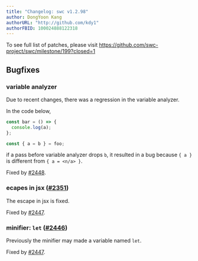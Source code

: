 ```yaml
---
title: "Changelog: swc v1.2.98"
author: DongYoon Kang
authorURL: "http://github.com/kdy1"
authorFBID: 100024888122318
---
```


To see full list of patches, please visit https://github.com/swc-project/swc/milestone/199?closed=1

## Bugfixes

### variable analyzer

Due to recent changes, there was a regression in the variable analyzer.

In the code below,

```ts
const bar = () => {
  console.log(a);
};

const { a = b } = foo;
```

if a pass before variable analyzer drops `b`, it resulted in a bug because `{ a }` is different from `{ a = <n/a> }`.

Fixed by [#2448](https://github.com/swc-project/swc/pull/2448).

### ecapes in jsx ([#2351](https://github.com/swc-project/swc/issues/2351))

The escape in jsx is fixed.

Fixed by [#2447](https://github.com/swc-project/swc/pull/2447).

### minifier: `let` ([#2446](https://github.com/swc-project/swc/issues/2446))

Previously the minifier may made a variable named `let`.

Fixed by [#2447](https://github.com/swc-project/swc/pull/2447).
